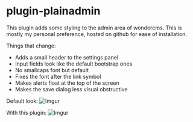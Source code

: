 # plugin-plainadmin

This plugin adds some styling to the admin area of wondercms.
This is mostly my personal preference, hosted on github for ease of installation.

Things that change:
- Adds a small header to the settings panel
- Input fields look like the default bootstrap ones
- No smallcaps font but default
- Fixes the font after the link symbol
- Makes alerts float at the top of the screen
- Makes the save dialog less visual obstructive

Default look:
![Imgur](https://i.imgur.com/m0bFUCA.jpg)

With this plugin:
![Imgur](https://i.imgur.com/fgDcN7J.jpg)

